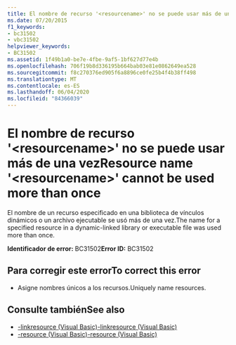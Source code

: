 ```yaml
---
title: El nombre de recurso '<resourcename>' no se puede usar más de una vez
ms.date: 07/20/2015
f1_keywords:
- bc31502
- vbc31502
helpviewer_keywords:
- BC31502
ms.assetid: 1f49b1a0-be7e-4fbe-9af5-1bf627d77e4b
ms.openlocfilehash: 706f19b8d336195b664bab03e81e0862649ea528
ms.sourcegitcommit: f8c270376ed905f6a8896ce0fe25b4f4b38ff498
ms.translationtype: MT
ms.contentlocale: es-ES
ms.lasthandoff: 06/04/2020
ms.locfileid: "84366039"
---
```

# <a name="resource-name-resourcename-cannot-be-used-more-than-once"></a><span data-ttu-id="11810-102">El nombre de recurso '\<resourcename>' no se puede usar más de una vez</span><span class="sxs-lookup"><span data-stu-id="11810-102">Resource name '\<resourcename>' cannot be used more than once</span></span>
<span data-ttu-id="11810-103">El nombre de un recurso especificado en una biblioteca de vínculos dinámicos o un archivo ejecutable se usó más de una vez.</span><span class="sxs-lookup"><span data-stu-id="11810-103">The name for a specified resource in a dynamic-linked library or executable file was used more than once.</span></span>  
  
 <span data-ttu-id="11810-104">**Identificador de error:** BC31502</span><span class="sxs-lookup"><span data-stu-id="11810-104">**Error ID:** BC31502</span></span>  
  
## <a name="to-correct-this-error"></a><span data-ttu-id="11810-105">Para corregir este error</span><span class="sxs-lookup"><span data-stu-id="11810-105">To correct this error</span></span>  
  
- <span data-ttu-id="11810-106">Asigne nombres únicos a los recursos.</span><span class="sxs-lookup"><span data-stu-id="11810-106">Uniquely name resources.</span></span>  
  
## <a name="see-also"></a><span data-ttu-id="11810-107">Consulte también</span><span class="sxs-lookup"><span data-stu-id="11810-107">See also</span></span>

- [<span data-ttu-id="11810-108">-linkresource (Visual Basic)</span><span class="sxs-lookup"><span data-stu-id="11810-108">-linkresource (Visual Basic)</span></span>](../reference/command-line-compiler/linkresource.md)
- [<span data-ttu-id="11810-109">-resource (Visual Basic)</span><span class="sxs-lookup"><span data-stu-id="11810-109">-resource (Visual Basic)</span></span>](../reference/command-line-compiler/resource.md)
